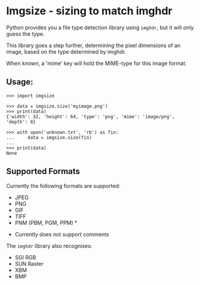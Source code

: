 # Imgsize - sizing to match imghdr

Python provides you a file type detection library using `imghdr`, but it will
only guess the type.

This library goes a step further, determining the pixel dimensions of an image,
based on the type determined by imghdr.

When known, a 'mime' key will hold the MIME-type for this image format.

## Usage:

    >>> import imgsize

    >>> data = imgsize.size('myimage.png')
    >>> print(data)
    {'width': 32, 'height': 64, 'type': 'png', 'mime': 'image/png', 'depth': 8}

    >>> with open('unknown.txt', 'rb') as fin:
    ...     data = imgsize.size(fin)
    ...
    >>> print(data)
    None

## Supported Formats

Currently the following formats are supported:

- JPEG
- PNG
- GIF
- TIFF
- PNM (PBM, PGM, PPM) *

* Currently does not support comments

The `imghdr` library also recognises:

- SGI RGB
- SUN Raster
- XBM
- BMP
